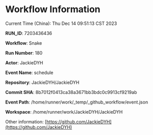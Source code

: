 # Workflow Information

Current Time (China): Thu Dec 14 09:51:13 CST 2023  

**RUN_ID**: 7203436436  

**Workflow**: Snake  

**Run Number**: 180  

**Actor**: JackieDYH  

**Event Name**: schedule  

**Repository**: JackieDYH/JackieDYH  

**Commit SHA**: 8b7012f0413ca38a3671bb3bdc0c9913cf9219ab  

**Event Path**: /home/runner/work/_temp/_github_workflow/event.json  

**Workspace**: /home/runner/work/JackieDYH/JackieDYH  

Other information: [https://github.com/JackieDYH](https://github.com/JackieDYH)
